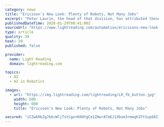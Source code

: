 ```yaml
---
category: news
title: "Ericsson's New Look: Plenty of Robots, Not Many Jobs"
excerpt: "Peter Laurin, the head of that division, has attributed those cuts partly to investments in artificial intelligence. Automation is now hollowing out Ericsson's factories, and it means the Swedish network equipment maker will be able to rely on a much smaller manufacturing workforce in future, the company's networks boss has told Light Reading."
publishedDateTime: 2020-01-29T08:41:00Z
sourceUrl: "https://www.lightreading.com/automation/ericssons-new-look-plenty-of-robots-not-many-jobs/d/d-id/757137"
type: article
quality: 39
heat: 39
published: false

provider:
  name: Light Reading
  domain: lightreading.com

topics:
  - AI
  - AI in Robotics

images:
  - url: "https://img.lightreading.com/lightreading/LR_fb_button.jpg"
    width: 600
    height: 600
    title: "Ericsson's New Look: Plenty of Robots, Not Many Jobs"

secured: "iCZw6RbZgJk6cWljTstCgx+K6HYgCe1ZHwrATmEJ1Xbom3rmwqhIFtSup68IljNoyetSTkR4GgMejAQyoUqjbtoOPVM4hN6mnZs1dvhqCHvdVoyMzNH8nAOkIgBA72ugDChXmV/9SatbD03S1ZL4aO+VCFBJlkoF7AJQZBIG4qMTNjBo4J1Qjk8opojDxZL11PHsRGA/o8DhHD7XdltLBSXdhYdVksRN6NbRXPg1tQ5SR4Q2LLgaNpdhVbaOJiLjMwtcmNdHrgJ/ZGYNAVuz7y/UuZlSQLvpdwCgZ+L26sULW2PFzVKNNqIf1bVfPdIH;2QRbOOwxx2kbVZNg98bmoQ=="
---
```


